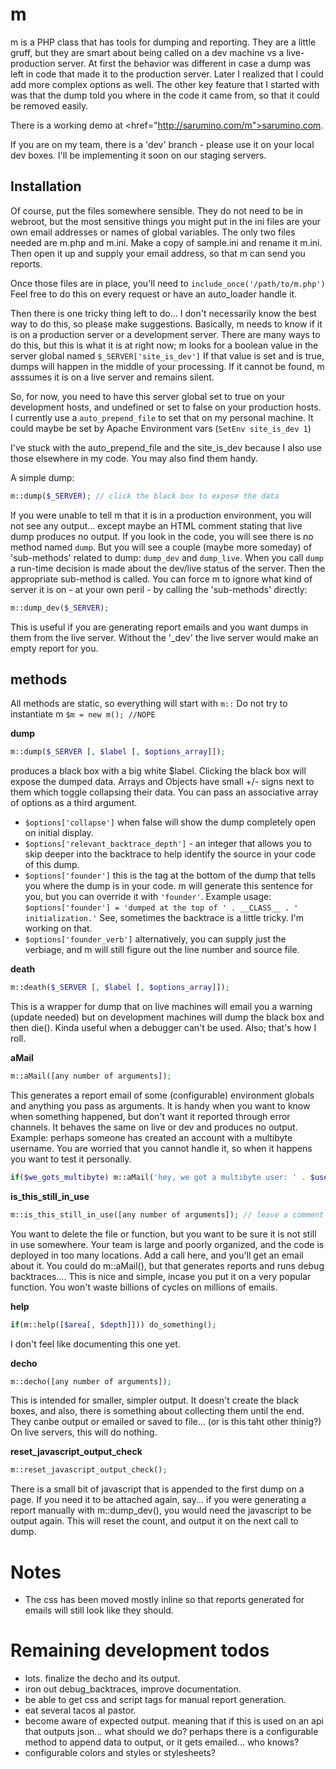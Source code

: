 m
=

m is a PHP class that has tools for dumping and reporting.
They are a little gruff, but they are smart about being called on a dev machine vs a live-production server.
At first the behavior was different in case a dump was left in code that made it to the production server.
Later I realized that I could add more complex options as well.
The other key feature that I started with was that the dump told you where in the code it came from, so that it could be removed easily.

There is a working demo at <href="http://sarumino.com/m">sarumino.com</a>.

If you are on my team, there is a 'dev' branch - please use it on your local dev boxes. I'll be implementing it soon on our staging servers.

Installation
-----
Of course, put the files somewhere sensible. They do not need to be in webroot, but the most sensitive things you might put in the ini files are your own email addresses or names of global variables.
The only two files needed are m.php and m.ini. 
Make a copy of sample.ini and rename it m.ini. 
Then open it up and supply your email address, so that m can send you reports.

Once those files are in place, you'll need to `include_once('/path/to/m.php')`
Feel free to do this on every request or have an auto_loader handle it.

Then there is one tricky thing left to do...
I don't necessarily know the best way to do this, so please make suggestions. 
Basically, m needs to know if it is on a production server or a development server.
There are many ways to do this, but this is what it is at right now; m looks for a boolean value in the server global named `$_SERVER['site_is_dev']`
If that value is set and is true, dumps will happen in the middle of your processing.
If it cannot be found, m asssumes it is on a live server and remains silent.

So, for now, you need to have this server global set to true on your development hosts, and undefined or set to false on your production hosts.
I currently use a `auto_prepend_file` to set that on my personal machine.
It could maybe be set by Apache Environment vars (`SetEnv site_is_dev 1`)

I've stuck with the auto_prepend_file and the site_is_dev because I also use those elsewhere in my code.
You may also find them handy.

A simple dump:
```php
m::dump($_SERVER); // click the black box to expose the data
```

If you were unable to tell m that it is in a production environment, you will not see any output... except maybe an HTML comment stating that live dump produces no output.
If you look in the code, you will see there is no method named `dump`. 
But you will see a couple (maybe more someday) of 'sub-methods' related to dump: `dump_dev` and `dump_live`.
When you call `dump` a run-time decision is made about the dev/live status of the server.
Then the appropriate sub-method is called.
You can force m to ignore what kind of server it is on - at your own peril - by calling the 'sub-methods' directly:
```php
m::dump_dev($_SERVER);
```
This is useful if you are generating report emails and you want dumps in them from the live server.
Without the '_dev' the live server would make an empty report for you.

methods
---
All methods are static, so everything will start with `m::` 
Do not try to instantiate m `$m = new m(); //NOPE`


**dump**
```php
m::dump($_SERVER [, $label [, $options_array]]);
```
produces a black box with a big white $label.
Clicking the black box will expose the dumped data.
Arrays and Objects have small +/- signs next to them which toggle collapsing their data.
You can pass an associative array of options as a third argument.

* `$options['collapse']` when false will show the dump completely open on initial display.
* `$options['relevant_backtrace_depth']` - an integer that allows you to skip deeper into the backtrace to help identify the source in your code of this dump.
* `$options['founder']` this is the tag at the bottom of the dump that tells you where the dump is in your code.
m will generate this sentence for you, but you can override it with `'founder'`.
Example usage: `$options['founder'] = 'dumped at the top of ' . __CLASS__ . ' initialization.'` See, sometimes the backtrace is a little tricky. I'm working on that.
* `$options['founder_verb']` alternatively, you can supply just the verbiage, and m will still figure out the line number and source file.


**death**
```php
m::death($_SERVER [, $label [, $options_array]]);
```
This is a wrapper for dump that on live machines will email you a warning (update needed) but on development machines will dump the black box and then die().
Kinda useful when a debugger can't be used. Also; that's how I roll.


**aMail**
```php
m::aMail([any number of arguments]);
```
This generates a report email of some (configurable) environment globals and anything you pass as arguments.
It is handy when you want to know when something happened, but don't want it reported through error channels.
It behaves the same on live or dev and produces no output.
Example: perhaps someone has created an account with a multibyte username.
You are worried that you cannot handle it, so when it happens you want to test it personally.
```php
if($we_gots_multibyte) m::aMail('hey, we got a multibyte user: ' . $user->name, $user);
```


**is_this_still_in_use**
```php
m::is_this_still_in_use([any number of arguments]); // leave a comment with a date.
```
You want to delete the file or function, but you want to be sure it is not still in use somewhere.
Your team is large and poorly organized, and the code is deployed in too many locations.
Add a call here, and you'll get an email about it.
You could do m::aMail(), but that generates reports and runs debug backtraces....
This is nice and simple, incase you put it on a very popular function.
You won't waste billions of cycles on millions of emails.


**help**
```php
if(m::help([$area[, $depth]])) do_something();
```
I don't feel like documenting this one yet.


**decho**
```php
m::decho([any number of arguments]);
```
This is intended for smaller, simpler output.
It doesn't create the black boxes, and also, there is something about collecting them until the end.
They canbe output or emailed or saved to file... (or is this taht other thinig?)
On live servers, this will do nothing.


**reset_javascript_output_check**
```php
m::reset_javascript_output_check();
```
There is a small bit of javascript that is appended to the first dump on a page. If you need it to be attached again, say... if you were generating a report manually with m::dump_dev(), you would need the javascript to be output again.
This will reset the count, and output it on the next call to dump.

Notes
=====
* The css has been moved mostly inline so that reports generated for emails will still look like they should.



Remaining development todos
========================
* lots. finalize the decho and its output.
* iron out debug_backtraces, improve documentation.
* be able to get css and script tags for manual report generation.
* eat several tacos al pastor.
* become aware of expected output. meaning that if this is used on an api that outputs json... what should we do? perhaps there is a configurable method to append data to output, or it gets emailed... who knows?
* configurable colors and styles or stylesheets?



